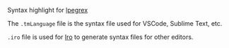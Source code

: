 Syntax highlight for [lpegrex](https://github.com/edubart/lpegrex)

The `.tmLanguage` file is the syntax file used for VSCode, Sublime Text, etc.

`.iro` file is used for [Iro](http://eeyo.io/iro/) to generate syntax files for other editors.
